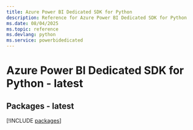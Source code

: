 ```yaml
---
title: Azure Power BI Dedicated SDK for Python
description: Reference for Azure Power BI Dedicated SDK for Python
ms.date: 08/04/2025
ms.topic: reference
ms.devlang: python
ms.service: powerbidedicated
---
```

# Azure Power BI Dedicated SDK for Python - latest
## Packages - latest
[!INCLUDE [packages](power-bi-dedicated-index.md)]